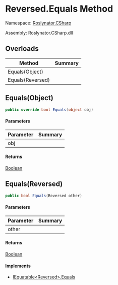 # Reversed\.Equals Method

Namespace: [Roslynator.CSharp](../../../README.md)

Assembly: Roslynator\.CSharp\.dll

## Overloads

| Method | Summary |
| ------ | ------- |
| Equals\(Object\) | |
| Equals\(Reversed\) | |

## Equals\(Object\)

```csharp
public override bool Equals(object obj)
```

#### Parameters

| Parameter | Summary |
| --------- | ------- |
| obj | |

#### Returns

[Boolean](https://docs.microsoft.com/en-us/dotnet/api/system.boolean)


## Equals\(Reversed\)

```csharp
public bool Equals(Reversed other)
```

#### Parameters

| Parameter | Summary |
| --------- | ------- |
| other | |

#### Returns

[Boolean](https://docs.microsoft.com/en-us/dotnet/api/system.boolean)

#### Implements

* [IEquatable\<Reversed>.Equals](https://docs.microsoft.com/en-us/dotnet/api/system.iequatable-1.equals)

